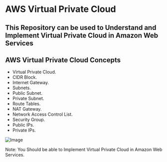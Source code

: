 
# AWS Virtual Private Cloud

## This Repository can be used to Understand and Implement Virtual Private Cloud in Amazon Web Services

## AWS Virtual Private Cloud Concepts

- Virtual Private Cloud.
- CIDR Block.
- Internet Gateway.
- Subnets.
- Public Subnet.
- Private Subnet.
- Route Tables.
- NAT Gateway.
- Network Access Control List.
- Security Group.
- Public IPs.
- Private IPs.

![Image](https://github.com/user-attachments/assets/2e596ae3-e485-4069-a268-47261e2423a4)

Note:
You Should be able to Implement Virtual Private Cloud in Amazon Web Services.
